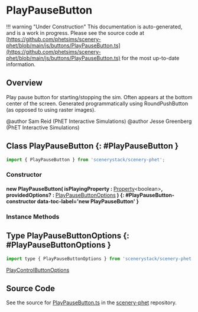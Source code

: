 # PlayPauseButton

!!! warning "Under Construction"
    This documentation is auto-generated, and is a work in progress. Please see the source code at
    [https://github.com/phetsims/scenery-phet/blob/main/js/buttons/PlayPauseButton.ts](https://github.com/phetsims/scenery-phet/blob/main/js/buttons/PlayPauseButton.ts) for the most up-to-date information.

## Overview

Play pause button for starting/stopping the sim.  Often appears at the bottom center of the screen.
Generated programmatically using RoundPushButton (as opposed to using raster images).

@author Sam Reid (PhET Interactive Simulations)
@author Jesse Greenberg (PhET Interactive Simulations)

## Class PlayPauseButton {: #PlayPauseButton }


```js
import { PlayPauseButton } from 'scenerystack/scenery-phet';
```
### Constructor

#### new PlayPauseButton( isPlayingProperty : <span style="font-weight: 400;">[Property](../axon/Property.md)&lt;<span style="color: hsla(calc(var(--md-hue) + 180deg),80%,40%,1);">boolean</span>&gt;</span>, providedOptions? : <span style="font-weight: 400;">[PlayPauseButtonOptions](../scenery-phet/PlayPauseButton.md#PlayPauseButtonOptions)</span> ) {: #PlayPauseButton-constructor data-toc-label='new PlayPauseButton' }

### Instance Methods





## Type PlayPauseButtonOptions {: #PlayPauseButtonOptions }


```js
import type { PlayPauseButtonOptions } from 'scenerystack/scenery-phet';
```


[PlayControlButtonOptions](../scenery-phet/PlayControlButton.md#PlayControlButtonOptions)



## Source Code

See the source for [PlayPauseButton.ts](https://github.com/phetsims/scenery-phet/blob/main/js/buttons/PlayPauseButton.ts) in the [scenery-phet](https://github.com/phetsims/scenery-phet) repository.
